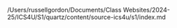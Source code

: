 /Users/russellgordon/Documents/Class Websites/2024-25/ICS4U/S1/quartz/content/source-ics4u/s1/index.md
